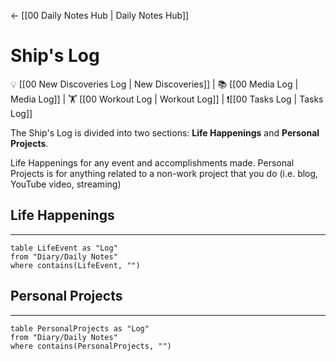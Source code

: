 <- [[00 Daily Notes Hub | Daily Notes Hub]]


# Ship's Log
💡 [[00 New Discoveries Log | New Discoveries]] | 📚 [[00 Media Log | Media Log]] | 🏋️ [[00 Workout Log | Workout Log]]  | ❗[[00 Tasks Log | Tasks Log]]

The Ship's Log is divided into two sections: **Life Happenings** and **Personal Projects**.

Life Happenings for any event and accomplishments made. Personal Projects is for anything related to a non-work project that you do (i.e. blog, YouTube video, streaming)




## Life Happenings
---

```dataview
table LifeEvent as "Log"
from "Diary/Daily Notes"
where contains(LifeEvent, "")
```

## Personal Projects
---
```dataview
table PersonalProjects as "Log"
from "Diary/Daily Notes"
where contains(PersonalProjects, "")
```